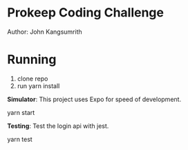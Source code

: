 # Prokeep Coding Challenge
Author: John Kangsumrith

# Running

  1. clone repo
  2. run yarn install

**Simulator**: This project uses Expo for speed of development. 

  yarn start

**Testing**: Test the login api with jest.

  yarn test






